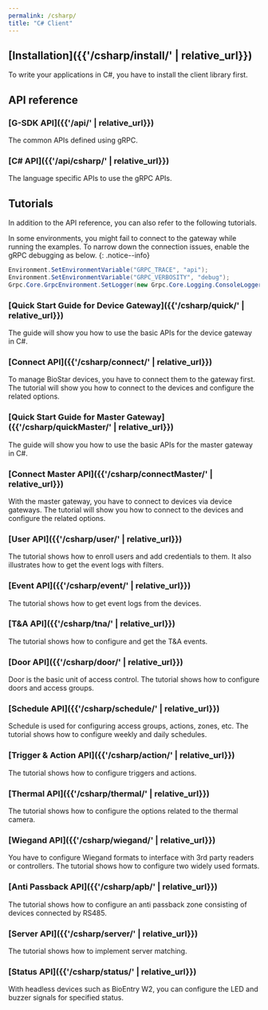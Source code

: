 ```yaml
---
permalink: /csharp/
title: "C# Client"
---
```


## [Installation]({{'/csharp/install/' | relative_url}})

To write your applications in C#, you have to install the client library first. 

## API reference

### [G-SDK API]({{'/api/' | relative_url}})

The common APIs defined using gRPC.

### [C# API]({{'/api/csharp/' | relative_url}})

The language specific APIs to use the gRPC APIs.

## Tutorials

In addition to the API reference, you can also refer to the following tutorials.

In some environments, you might fail to connect to the gateway while running the examples. To narrow down the connection issues, enable the gRPC debugging as below.
{: .notice--info}
  ```csharp
  Environment.SetEnvironmentVariable("GRPC_TRACE", "api");
  Environment.SetEnvironmentVariable("GRPC_VERBOSITY", "debug");
  Grpc.Core.GrpcEnvironment.SetLogger(new Grpc.Core.Logging.ConsoleLogger());
  ```

### [Quick Start Guide for Device Gateway]({{'/csharp/quick/' | relative_url}})

The guide will show you how to use the basic APIs for the device gateway in C#.

### [Connect API]({{'/csharp/connect/' | relative_url}})

To manage BioStar devices, you have to connect them to the gateway first. The tutorial will show you how to connect to the devices and configure the related options. 

### [Quick Start Guide for Master Gateway]({{'/csharp/quickMaster/' | relative_url}})

The guide will show you how to use the basic APIs for the master gateway in C#. 

### [Connect Master API]({{'/csharp/connectMaster/' | relative_url}})

With the master gateway, you have to connect to devices via device gateways. The tutorial will show you how to connect to the devices and configure the related options. 

### [User API]({{'/csharp/user/' | relative_url}})

The tutorial shows how to enroll users and add credentials to them. It also illustrates how to get the event logs with filters. 

### [Event API]({{'/csharp/event/' | relative_url}})

The tutorial shows how to get event logs from the devices. 

### [T&A API]({{'/csharp/tna/' | relative_url}})

The tutorial shows how to configure and get the T&A events. 

### [Door API]({{'/csharp/door/' | relative_url}})

Door is the basic unit of access control. The tutorial shows how to configure doors and access groups.

### [Schedule API]({{'/csharp/schedule/' | relative_url}})

Schedule is used for configuring access groups, actions, zones, etc. The tutorial shows how to configure weekly and daily schedules.

### [Trigger & Action API]({{'/csharp/action/' | relative_url}})

The tutorial shows how to configure triggers and actions.

### [Thermal API]({{'/csharp/thermal/' | relative_url}})

The tutorial shows how to configure the options related to the thermal camera.

### [Wiegand API]({{'/csharp/wiegand/' | relative_url}})

You have to configure Wiegand formats to interface with 3rd party readers or controllers. The tutorial shows how to configure two widely used formats.

### [Anti Passback API]({{'/csharp/apb/' | relative_url}})

The tutorial shows how to configure an anti passback zone consisting of devices connected by RS485.

### [Server API]({{'/csharp/server/' | relative_url}})

The tutorial shows how to implement server matching.

### [Status API]({{'/csharp/status/' | relative_url}})

With headless devices such as BioEntry W2, you can configure the LED and buzzer signals for specified status.

